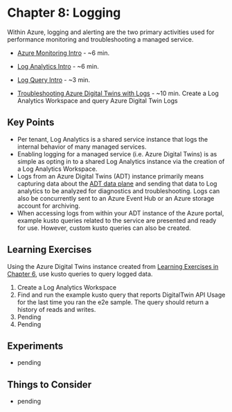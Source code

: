 # Chapter 8: Logging

Within Azure, logging and alerting are the two primary activities used for performance monitoring and troubleshooting a managed service.

- [Azure Monitoring Intro](https://docs.microsoft.com/en-us/azure/azure-monitor/logs/data-platform-logs) - ~6 min.

- [Log Analytics Intro](https://docs.microsoft.com/en-us/azure/azure-monitor/logs/log-analytics-overview) - ~6 min.

- [Log Query Intro](https://docs.microsoft.com/en-us/azure/azure-monitor/logs/log-query-overview) - ~3 min.

- [Troubleshooting Azure Digital Twins with Logs](https://docs.microsoft.com/en-us/azure/digital-twins/troubleshoot-diagnostics) - ~10 min. Create a Log Analytics Workspace and query Azure Digital Twin Logs

## Key Points

- Per tenant, Log Analytics is a shared service instance that logs the internal behavior of many managed services.
- Enabling logging for a managed service (i.e. Azure Digital Twins) is as simple as opting in to a shared Log Analytics instance via the creation of a Log Analytics Workspace.
- Logs from an Azure Digital Twins (ADT) instance primarily means capturing data about the [ADT data plane](https://docs.microsoft.com/en-us/rest/api/digital-twins/dataplane/twins) and sending that data to Log analytics to be analyzed for diagnostics and troubleshooting. Logs can also be concurrently sent to an Azure Event Hub or an Azure storage account for archiving.
- When accessing logs from within your ADT instance of the Azure portal, example kusto queries related to the service are presented and ready for use. However, custom kusto queries can also be created.

## Learning Exercises

Using the Azure Digital Twins instance created from [Learning Exercises in Chapter 6](06-e2e-sample.md), use kusto queries to query logged data.

1. Create a Log Analytics Workspace
1. Find and run the example kusto query that reports DigitalTwin API Usage for the last time you ran the e2e sample. The query should return a history of reads and writes.
1. Pending
1. Pending

## Experiments

- pending

## Things to Consider

- pending
